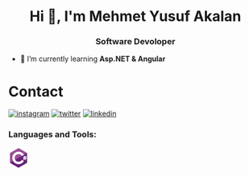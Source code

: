 <h1 align="center">Hi 👋, I'm Mehmet Yusuf Akalan</h1>
<h3 align="center">Software Devoloper</h3>

- 🌱 I’m currently learning **Asp.NET & Angular**

# Contact
<!-- display the social media buttons in your README -->
[![instagram](https://github.com/shikhar1020jais1/Git-Social/blob/master/Icons/Instagram.png (Instagram))][0]
[![twitter](https://github.com/shikhar1020jais1/Git-Social/blob/master/Icons/Twitter.png (Twitter))][1]
[![linkedin](https://github.com/shikhar1020jais1/Git-Social/blob/master/Icons/LinkedIn.png (LinkedIn))][2]

<!-- To Link your profile to the media buttons -->

[0]: https://www.instagram.com/kkanazaki4395
[1]: https://twitter.com/Kkanazaki4395
[2]: https://www.linkedin.com/in/mehmet-yusuf-akalan-227657221/

<h3 align="left">Languages and Tools:</h3>
<p align="left"> <a href="https://www.w3schools.com/cs/" target="_blank" rel="noreferrer"> <img src="https://raw.githubusercontent.com/devicons/devicon/master/icons/csharp/csharp-original.svg" alt="csharp" width="40" height="40"/> </a> </p>

